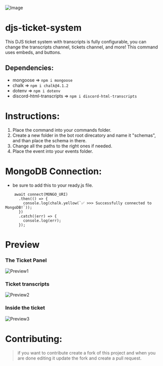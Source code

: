 ![Image](https://cdn.discordapp.com/attachments/1009197481915056160/1009240837055586364/TICKET_SYSTEM.jpg)

# djs-ticket-system
This DJS ticket system with transcripts is fully configurable, you can change the transcripts channel, tickets channel, and more! This command uses embeds, and buttons.

## Dependencies:
-  mongoose => `npm i mongoose`
-  chalk => `npm i chalk@4.1.2`
-  dotenv => `npm i dotenv`
- discord-html-transcripts => `npm i discord-html-transcripts`

# Instructions:
1) Place the command into your commands folder.
2) Create a new folder in the bot root direcatory and name it "schemas", and than place the schema in there.
3) Change all the paths to the right ones if needed.
4) Place the event into your events folder.

# MongoDB Connection:
- be sure to add this to your ready.js file.
```
    await connect(MONGO_URI)
      .then(() => {
        console.log(chalk.yellow(`✅ >>> Successfully connected to MongoDB!`));
      })
      .catch((err) => {
        console.log(err);
      });
```

# Preview

### The Ticket Panel
![Preview1](https://cdn.discordapp.com/attachments/1009197481915056160/1009241097559625778/unknown.png)
### Ticket transcripts
![Preview2](https://cdn.discordapp.com/attachments/1009197481915056160/1009241409393545297/unknown.png)
### Inside the ticket
![Preview3](https://cdn.discordapp.com/attachments/1009241617288401006/1009241822234693722/unknown.png)

# Contributing:
> if you want to contribute create a fork of this project and when you are done editing it update the fork and create a pull request.
